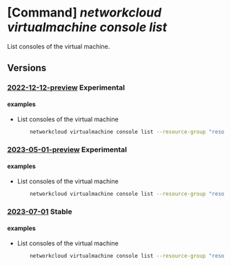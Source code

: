 # [Command] _networkcloud virtualmachine console list_

List consoles of the virtual machine.

## Versions

### [2022-12-12-preview](/Resources/mgmt-plane/L3N1YnNjcmlwdGlvbnMve30vcmVzb3VyY2Vncm91cHMve30vcHJvdmlkZXJzL21pY3Jvc29mdC5uZXR3b3JrY2xvdWQvdmlydHVhbG1hY2hpbmVzL3t9L2NvbnNvbGVz/2022-12-12-preview.xml) **Experimental**

<!-- mgmt-plane /subscriptions/{}/resourcegroups/{}/providers/microsoft.networkcloud/virtualmachines/{}/consoles 2022-12-12-preview -->

#### examples

- List consoles of the virtual machine
    ```bash
        networkcloud virtualmachine console list --resource-group "resourceGroupName" --virtual-machine-name "virtualMachineName"
    ```

### [2023-05-01-preview](/Resources/mgmt-plane/L3N1YnNjcmlwdGlvbnMve30vcmVzb3VyY2Vncm91cHMve30vcHJvdmlkZXJzL21pY3Jvc29mdC5uZXR3b3JrY2xvdWQvdmlydHVhbG1hY2hpbmVzL3t9L2NvbnNvbGVz/2023-05-01-preview.xml) **Experimental**

<!-- mgmt-plane /subscriptions/{}/resourcegroups/{}/providers/microsoft.networkcloud/virtualmachines/{}/consoles 2023-05-01-preview -->

#### examples

- List consoles of the virtual machine
    ```bash
        networkcloud virtualmachine console list --resource-group "resourceGroupName" --virtual-machine-name "virtualMachineName"
    ```

### [2023-07-01](/Resources/mgmt-plane/L3N1YnNjcmlwdGlvbnMve30vcmVzb3VyY2Vncm91cHMve30vcHJvdmlkZXJzL21pY3Jvc29mdC5uZXR3b3JrY2xvdWQvdmlydHVhbG1hY2hpbmVzL3t9L2NvbnNvbGVz/2023-07-01.xml) **Stable**

<!-- mgmt-plane /subscriptions/{}/resourcegroups/{}/providers/microsoft.networkcloud/virtualmachines/{}/consoles 2023-07-01 -->

#### examples

- List consoles of the virtual machine
    ```bash
        networkcloud virtualmachine console list --resource-group "resourceGroupName" --virtual-machine-name "virtualMachineName"
    ```
